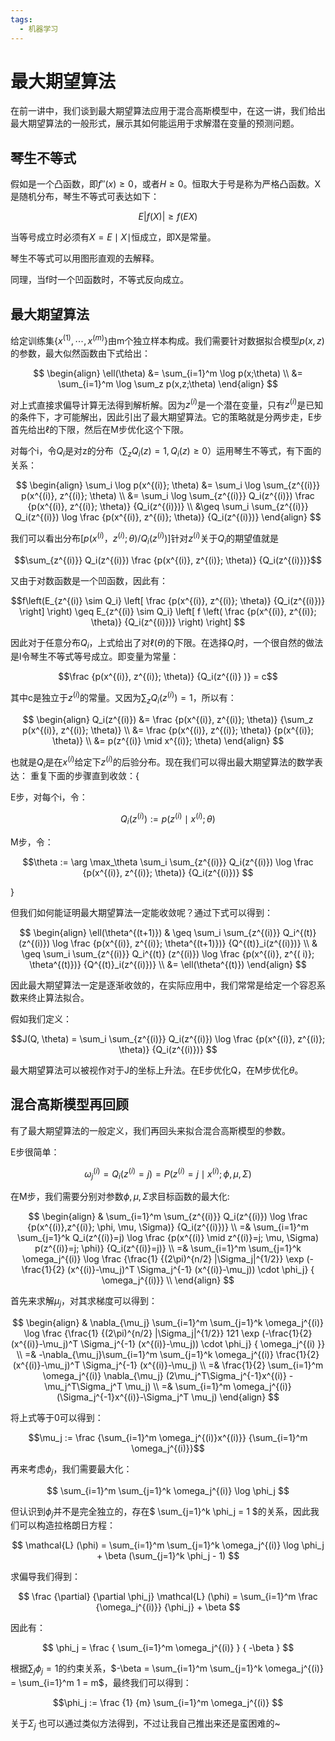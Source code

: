 ```yaml
---
tags:
  - 机器学习
---
```


# 最大期望算法

在前一讲中，我们谈到最大期望算法应用于混合高斯模型中，在这一讲，我们给出最大期望算法的一般形式，展示其如何能运用于求解潜在变量的预测问题。

## 琴生不等式

假如是一个凸函数，即$f''(x) \geq 0$，或者$H \geq 0$。恒取大于号是称为严格凸函数。X是随机分布，琴生不等式可表达如下：

$$ E|f(X)| \geq f(EX)$$

当等号成立时必须有$X=E \mid X \mid$恒成立，即X是常量。

琴生不等式可以用图形直观的去解释。

同理，当f时一个凹函数时，不等式反向成立。

## 最大期望算法

给定训练集$\{x^{(1)},\cdots,x^{(m)}\}$由m个独立样本构成。我们需要针对数据拟合模型$p(x,z)$的参数，最大似然函数由下式给出：

$$
\begin{align}
\ell(\theta) &= \sum_{i=1}^m \log p(x;\theta) \\
&= \sum_{i=1}^m \log \sum_z p(x,z;\theta)
\end{align}
$$

对上式直接求偏导计算无法得到解析解。因为$z^{(i)}$是一个潜在变量，只有$z^{(i)}$是已知的条件下，才可能解出，因此引出了最大期望算法。它的策略就是分两步走，E步首先给出$\ell$的下限，然后在M步优化这个下限。

对每个i，令$Q_i$是对z的分布（$\sum_z Q_i(z) = 1, Q_i(z) \geq 0$）运用琴生不等式，有下面的关系：

$$
\begin{align}
\sum_i \log p(x^{(i)}; \theta) &= \sum_i \log \sum_{z^{(i)}} p(x^{(i)}, z^{(i)}; \theta) \\
&= \sum_i \log \sum_{z^{(i)}} Q_i(z^{(i)}) \frac {p(x^{(i)}, z^{(i)}; \theta)} {Q_i(z^{(i)})} \\
&\geq \sum_i \sum_{z^{(i)}} Q_i(z^{(i)}) \log \frac {p(x^{(i)}, z^{(i)}; \theta)} {Q_i(z^{(i)})}
\end{align}
$$

我们可以看出分布$[p(x^{(i)}，z^{(i)};\theta)/Q_i(z^{(i)})]$针对$z^{(i)}$关于$Q_i$的期望值就是

$$\sum_{z^{(i)}} Q_i(z^{(i)}) \frac {p(x^{(i)}, z^{(i)}; \theta)} {Q_i(z^{(i)})}$$

又由于对数函数是一个凹函数，因此有：

$$f\left(E_{z^{(i)} \sim Q_i} \left[ \frac {p(x^{(i)}, z^{(i)}; \theta)} {Q_i(z^{(i)})} \right] \right) \geq E_{z^{(i)} \sim Q_i} \left[ f \left( \frac {p(x^{(i)}, z^{(i)}; \theta)} {Q_i(z^{(i)})} \right) \right] $$

因此对于任意分布$Q_i$，上式给出了对$\ell(\theta)$的下限。在选择$Q_i$时，一个很自然的做法是l令琴生不等式等号成立。即变量为常量：

$$\frac {p(x^{(i)}, z^{(i)}; \theta)} {Q_i(z^{(i)}    )} = c$$

其中c是独立于$z^{(i)}$的常量。又因为$\sum_z Q_i(z^{(i)})=1$，所以有：

$$
\begin{align}
Q_i(z^{(i)}) &= \frac {p(x^{(i)}, z^{(i)}; \theta)} {\sum_z p(x^{(i)}, z^{(i)}; \theta)} \\
&= \frac {p(x^{(i)}, z^{(i)}; \theta)} {p(x^{(i)}; \theta)} \\
&= p(z^{(i)} \mid x^{(i)}; \theta)
\end{align}
$$

也就是$Q_i$是在$x^{(i)}$给定下$z^{(i)}$的后验分布。现在我们可以得出最大期望算法的数学表达：
重复下面的步骤直到收敛：{

E步，对每个i，令：

$$Q_i(z^{(i)}) := p(z^{(i)} \mid x^{(i)}; \theta) $$

M步，令：

$$\theta := \arg \max_\theta \sum_i \sum_{z^{(i)}} Q_i(z^{(i)}) \log \frac {p(x^{(i)}, z^{(i)}; \theta)} {Q_i(z^{(i)})} $$

}

但我们如何能证明最大期望算法一定能收敛呢？通过下式可以得到：

$$
\begin{align}
\ell(\theta^{(t+1)}) & \geq \sum_i \sum_{z^{(i)}} Q_i^{(t)} (z^{(i)}) \log \frac {p(x^{(i)}, z^{(i)}; \theta^{(t+1)})} {Q^{(t)}_i(z^{(i)})} \\
& \geq \sum_i \sum_{z^{(i)}} Q_i^{(t)} (z^{(i)}) \log \frac {p(x^{(i)}, z^{(    i)}; \theta^{(t)})} {Q^{(t)}_i(z^{(i)})} \\
&= \ell(\theta^{(t)})
\end{align}
$$

因此最大期望算法一定是逐渐收敛的，在实际应用中，我们常常是给定一个容忍系数来终止算法拟合。

假如我们定义：

$$J(Q, \theta) =
\sum_i \sum_{z^{(i)}} Q_i(z^{(i)}) \log \frac {p(x^{(i)}, z^{(i)}; \theta)} {Q_i(z^{(i)})} $$

最大期望算法可以被视作对于J的坐标上升法。在E步优化Q，在M步优化$\theta$。

## 混合高斯模型再回顾

有了最大期望算法的一般定义，我们再回头来拟合混合高斯模型的参数。

E步很简单：

$$\omega_j^{(i)}=Q_i(z^{(i)}=j)=P(z^{(i)}=j \mid x^{(i)}; \phi, \mu, \Sigma)$$

在M步，我们需要分别对参数$\phi, \mu, \Sigma$求目标函数的最大化:

$$
\begin{align}
& \sum_{i=1}^m \sum_{z^{(i)}} Q_i(z^{(i)}) \log \frac {p(x^{(i)},z^{(i)}; \phi, \mu, \Sigma)}
{Q_i(z^{(i)})} \\
=& \sum_{i=1}^m \sum_{j=1}^k Q_i(z^{(i)}=j) \log \frac {p(x^{(i)} \mid z^{(i)}=j; \mu, \Sigma)
p(z^{(i)}=j; \phi)} {Q_i(z^{(i)}=j)} \\
=& \sum_{i=1}^m \sum_{j=1}^k \omega_j^{(i)} \log \frac {\frac{1} {(2\pi)^{n/2} |\Sigma_j|^{1/2}}
\exp (-\frac{1}{2} (x^{(i)}-\mu_j)^T \Sigma_j^{-1} (x^{(i)}-\mu_j)) \cdot \phi_j} { \omega_j^{(i)}} \\
\end{align}
$$

首先来求解$\mu_j$，对其求梯度可以得到：

$$
\begin{align}
& \nabla_{\mu_j} \sum_{i=1}^m \sum_{j=1}^k \omega_j^{(i)} \log \frac {\frac{1} {(2\pi)^{n/2} |\Sigma_j|^{1/2}}
121 \exp (-\frac{1}{2} (x^{(i)}-\mu_j)^T \Sigma_j^{-1} (x^{(i)}-\mu_j)) \cdot \phi_j} { \omega_j^{(i)    }} \\
=& -\nabla_{\mu_j}\sum_{i=1}^m \sum_{j=1}^k \omega_j^{(i)} \frac{1}{2} (x^{(i)}-\mu_j)^T \Sigma_j^{-1} (x^{(i)}-\mu_j) \\
=& \frac{1}{2} \sum_{i=1}^m \omega_j^{(i)} \nabla_{\mu_j} (2\mu_j^T\Sigma_j^{-1}x^{(i)} -\mu_j^T\Sigma_j^T \mu_j) \\
=& \sum_{i=1}^m \omega_j^{(i)} (\Sigma_j^{-1}x^{(i)}-\Sigma_j^T \mu_j)
\end{align}
$$

将上式等于0可以得到：

$$\mu_j := \frac {\sum_{i=1}^m \omega_j^{(i)}x^{(i)}} {\sum_{i=1}^m \omega_j^{(i)}}$$

再来考虑$\phi_j$，我们需要最大化：

$$ \sum_{i=1}^m \sum_{j=1}^k \omega_j^{(i)} \log \phi_j $$

但认识到$\phi_j$并不是完全独立的，存在$ \sum_{j=1}^k \phi_j = 1 $的关系，因此我们可以构造拉格朗日方程：

$$ \mathcal{L} (\phi) = \sum_{i=1}^m \sum_{j=1}^k \omega_j^{(i)} \log \phi_j + \beta (\sum_{j=1}^k \phi_j - 1) $$

求偏导我们得到：

$$ \frac {\partial} {\partial \phi_j} \mathcal{L} (\phi) = \sum_{i=1}^m \frac {\omega_j^{(i)}} {\phi_j} + \beta $$

因此有：

$$ \phi_j = \frac { \sum_{i=1}^m \omega_j^{(i)} } { -\beta } $$

根据$\sum_{j} \phi_j = 1$的约束关系，$-\beta = \sum_{i=1}^m \sum_{j=1}^k \omega_j^{(i)} = \sum_{i=1}^m 1 = m$，最终我们可以得到：

$$\phi_j := \frac {1} {m} \sum_{i=1}^m \omega_j^{(i)} $$

关于$\Sigma_j$ 也可以通过类似方法得到，不过让我自己推出来还是蛮困难的~
